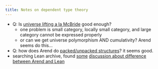 ```yaml
---
title: Notes on dependent type theory
---
```


* Q: Is [universe lifting a la McBride](https://mazzo.li/epilogue/index.html%3Fp=857&cpage=1.html) good enough?
  * one problem is small category, locally small category, and large category cannot be expressed properly
  * or can we get universe polymorphism AND cumulativity? Arend seems do this...
* Q: how does Arend do [packed/unpacked structures](https://arend-lang.github.io/about/arend-features#class-system)? it seems good.
* searching Lean archive, found [some](https://leanprover.zulipchat.com/#narrow/stream/113488-general/topic/seminars) [discussion about difference between Arend and Lean](https://leanprover.zulipchat.com/#narrow/stream/113488-general/topic/Arend.20.E2.80.94.20HoTT.20ITP)

